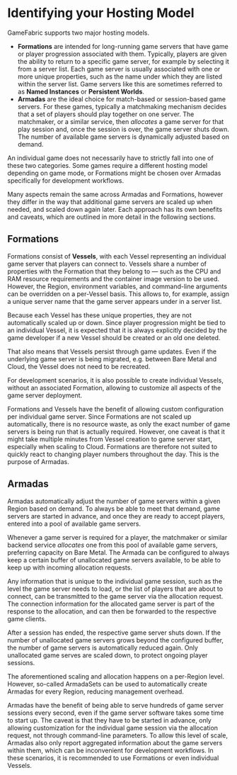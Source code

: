 # Identifying your Hosting Model

GameFabric supports two major hosting models.

- **Formations** are intended for long-running game servers that have game or player progression associated with them.
  Typically, players are given the ability to return to a specific game server, for example by selecting it from a
  server list. Each game server is usually associated with one or more unique properties, such as the name under
  which they are listed within the server list. Game servers like this are sometimes referred to as **Named Instances**
  or **Persistent Worlds**.
- **Armadas** are the ideal choice for match-based or session-based game servers. For these games, typically a
  matchmaking mechanism decides that a set of players should play together on one server. The matchmaker, or a similar
  service, then _allocates_ a game server for that play session and, once the session is over, the game server shuts
  down. The number of available game servers is dynamically adjusted based on demand.

An individual game does not necessarily have to strictly fall into one of these two categories. Some games require a
different hosting model depending on game mode, or Formations might be chosen over Armadas specifically for development
workflows.

Many aspects remain the same across Armadas and Formations, however they differ in the way that additional game servers
are scaled up when needed, and scaled down again later. Each approach has its own benefits and caveats, which are
outlined in more detail in the following sections.

## Formations

Formations consist of **Vessels**, with each Vessel representing an individual game server that players can connect to.
Vessels share a number of properties with the Formation that they belong to — such as the CPU and RAM resource
requirements and the container image version to be used. However, the Region, environment variables, and command-line
arguments can be overridden on a per-Vessel basis. This allows to, for example, assign a unique server name that the
game server appears under in a server list.

Because each Vessel has these unique properties, they are not automatically scaled up or down. Since player progression
might be tied to an individual Vessel, it is expected that it is always explicitly decided by the game developer if a
new Vessel should be created or an old one deleted.

That also means that Vessels persist through game updates. Even if the underlying game server is being migrated, e.g.
between Bare Metal and Cloud, the Vessel does not need to be recreated.

For development scenarios, it is also possible to create individual Vessels, without an associated Formation, allowing
to customize all aspects of the game server deployment.

Formations and Vessels have the benefit of allowing custom configuration per individual game server. Since Formations
are not scaled up automatically, there is no resource waste, as only the exact number of game servers is being run that
is actually required. However, one caveat is that it might take multiple minutes from Vessel creation to game server
start, especially when scaling to Cloud. Formations are therefore not suited to quickly react to changing player numbers
throughout the day. This is the purpose of Armadas.

## Armadas

Armadas automatically adjust the number of game servers within a given Region based on demand. To always be able to
meet that demand, game servers are started in advance, and once they are ready to accept players, entered into a pool
of available game servers.

Whenever a game server is required for a player, the matchmaker or similar backend service _allocates_ one from this
pool of available game servers, preferring capacity on Bare Metal. The Armada can be configured to always keep a certain
buffer of unallocated game servers available, to be able to keep up with incoming allocation requests.

Any information that is unique to the individual game session, such as the level the game server needs to load, or
the list of players that are about to connect, can be transmitted to the game server via the allocation request. The
connection information for the allocated game server is part of the response to the allocation, and can then be
forwarded to the respective game clients.

After a session has ended, the respective game server shuts down. If the number of unallocated game servers grows beyond
the configured buffer, the number of game servers is automatically reduced again. Only unallocated game serves are
scaled down, to protect ongoing player sessions.

The aforementioned scaling and allocation happens on a per-Region level. However, so-called ArmadaSets can be used to
automatically create Armadas for every Region, reducing management overhead.

Armadas have the benefit of being able to serve hundreds of game server sessions every second, even if the game server
software takes some time to start up. The caveat is that they have to be started in advance, only allowing customization
for the individual game session via the allocation request, not through command-line parameters. To allow this level
of scale, Armadas also only report aggregated information about the game servers within them, which can be inconvenient
for development workflows. In these scenarios, it is recommended to use Formations or even individual Vessels.
